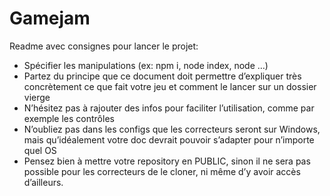 # Gamejam

Readme avec consignes pour lancer le projet:
- Spécifier les manipulations (ex: npm i, node index, node …)
- Partez du principe que ce document doit permettre
d’expliquer très concrètement ce que fait votre jeu et
comment le lancer sur un dossier vierge
- N’hésitez pas à rajouter des infos pour faciliter l’utilisation,
comme par exemple les contrôles
- N’oubliez pas dans les configs que les correcteurs seront sur
Windows, mais qu’idéalement votre doc devrait pouvoir
s’adapter pour n’importe quel OS
- Pensez bien à mettre votre repository en PUBLIC, sinon il ne sera pas
possible pour les correcteurs de le cloner, ni même d’y avoir accès
d’ailleurs.
